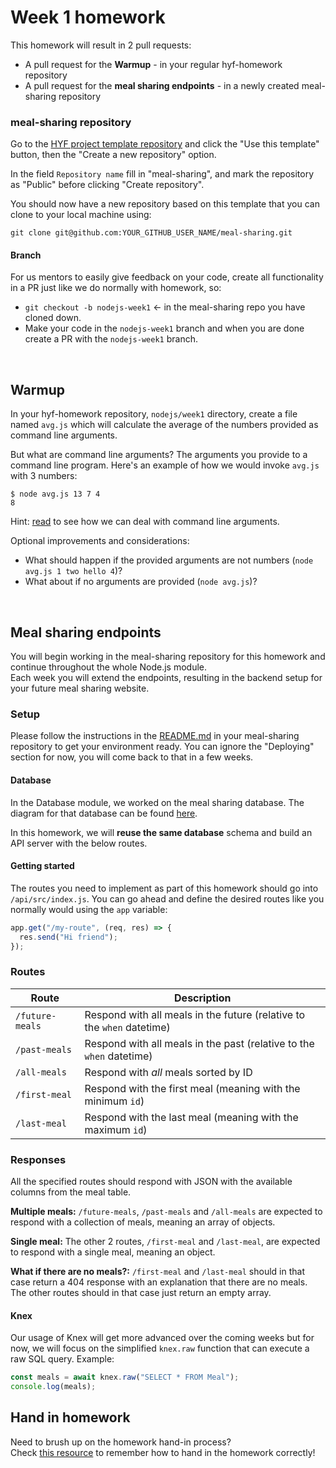 # Week 1 homework

This homework will result in 2 pull requests:

- A pull request for the **Warmup** - in your regular hyf-homework repository
- A pull request for the **meal sharing endpoints** - in a newly created meal-sharing repository

### **meal-sharing repository**

Go to the [HYF project template repository](https://github.com/HackYourFuture-CPH/hyf-project-template) and click the "Use this template" button, then the "Create a new repository" option.  

In the field `Repository name` fill in "meal-sharing", and mark the repository as "Public" before clicking "Create repository".  

You should now have a new repository based on this template that you can clone to your local machine using:
```
git clone git@github.com:YOUR_GITHUB_USER_NAME/meal-sharing.git
```

#### Branch

For us mentors to easily give feedback on your code, create all functionality in a PR just like we do normally with homework, so:

- `git checkout -b nodejs-week1` <- in the meal-sharing repo you have cloned down.
- Make your code in the `nodejs-week1` branch and when you are done create a PR with the `nodejs-week1` branch.

<br/>

## **Warmup**

In your hyf-homework repository, `nodejs/week1` directory, create a file named `avg.js` which will calculate the average of the numbers provided as command line arguments.

But what are command line arguments? The arguments you provide to a command line program. Here's an example of how we would invoke `avg.js` with 3 numbers:

```
$ node avg.js 13 7 4
8
```

Hint: [read](https://tecadmin.net/how-to-parse-command-line-arguments-in-nodejs/) to see how we can deal with command line arguments.

Optional improvements and considerations:

- What should happen if the provided arguments are not numbers (`node avg.js 1 two hello 4`)?
- What about if no arguments are provided (`node avg.js`)?

<br/>

## **Meal sharing endpoints**

You will begin working in the meal-sharing repository for this homework and continue throughout the whole Node.js module.  
Each week you will extend the endpoints, resulting in the backend setup for your future meal sharing website.

### **Setup**

Please follow the instructions in the [README.md](https://github.com/HackYourFuture-CPH/hyf-project-template/blob/main/README.md) in your meal-sharing repository to get your environment ready. You can ignore the "Deploying" section for now, you will come back to that in a few weeks.

#### **Database**

In the Database module, we worked on the meal sharing database. The diagram for that database can be found [here](https://dbdiagram.io/d/5f0460690425da461f045a29).

In this homework, we will **reuse the same database** schema and build an API server with the below routes.

#### **Getting started**

The routes you need to implement as part of this homework should go into `/api/src/index.js`. 
You can go ahead and define the desired routes like you normally would using the `app` variable:

```js
app.get("/my-route", (req, res) => {
  res.send("Hi friend");
});
```

### **Routes**

| Route           | Description                                                            |
| --------------- | ---------------------------------------------------------------------- |
| `/future-meals` | Respond with all meals in the future (relative to the `when` datetime) |
| `/past-meals`   | Respond with all meals in the past (relative to the `when` datetime)   |
| `/all-meals`    | Respond with _all_ meals sorted by ID                                  |
| `/first-meal`   | Respond with the first meal (meaning with the minimum `id`)            |
| `/last-meal`    | Respond with the last meal (meaning with the maximum `id`)             |

### **Responses**

All the specified routes should respond with JSON with the available columns from the meal table.

**Multiple meals:** `/future-meals`, `/past-meals` and `/all-meals` are expected to respond with a collection of meals, meaning an array of objects.

**Single meal:** The other 2 routes, `/first-meal` and `/last-meal`, are expected to respond with a single meal, meaning an object.

**What if there are no meals?:** `/first-meal` and `/last-meal` should in that case return a 404 response with an explanation that there are no meals.
The other routes should in that case just return an empty array.

#### **Knex**

Our usage of Knex will get more advanced over the coming weeks but for now, we will focus on the simplified `knex.raw` function that can execute a raw SQL query. Example:

```js
const meals = await knex.raw("SELECT * FROM Meal");
console.log(meals);
```

## Hand in homework

Need to brush up on the homework hand-in process?<br/>
Check [this resource](https://github.com/HackYourFuture-CPH/Git/blob/main/homework-submission.md) to remember how to hand in the homework correctly!
